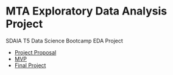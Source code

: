 # MTA Exploratory Data Analysis Project

SDAIA T5 Data Science Bootcamp EDA Project

* [Project Proposal](Project_Proposal.md)
* [MVP](MVP.md)
* [Final Project](Writeup.md)
